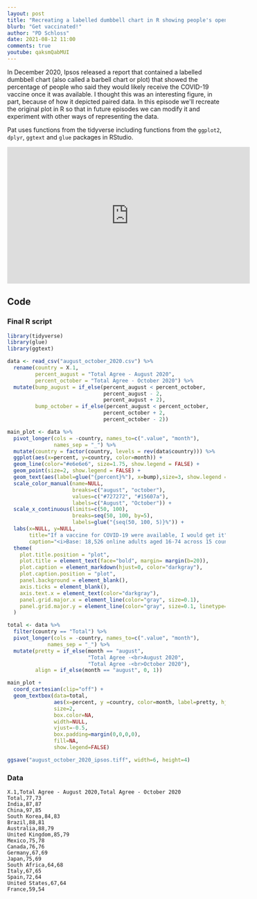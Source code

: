 ```yaml
---
layout: post
title: "Recreating a labelled dumbbell chart in R showing people's openness to the COVID-19 vaccine (CC136)"
blurb: "Get vaccinated!"
author: "PD Schloss"
date: 2021-08-12 11:00
comments: true
youtube: qaksmQabMUI
---
```


In December 2020, Ipsos released a report that contained a labelled dumbbell chart (also called a barbell chart or plot) that showed the percentage of people who said they would likely receive the COVID-19 vaccine once it was available. I thought this was an interesting figure, in part, because of how it depicted paired data. In this episode we'll recreate the original plot in R so that in future episodes we can modify it and experiment with other ways of representing the data.

Pat uses functions from the tidyverse including functions from the `ggplot2`, `dplyr`, `ggtext` and `glue` packages in RStudio.


<iframe style="margin: 0 auto;display:block;" width="560" height="315" src="https://www.youtube.com/embed/{{ page.youtube }}" frameborder="0" allow="accelerometer; autoplay; encrypted-media; gyroscope; picture-in-picture" allowfullscreen></iframe>

## Code

### Final R script

```R
library(tidyverse)
library(glue)
library(ggtext)

data <- read_csv("august_october_2020.csv") %>%
  rename(country = X.1,
         percent_august = "Total Agree - August 2020",
         percent_october = "Total Agree - October 2020") %>%
  mutate(bump_august = if_else(percent_august < percent_october,
                               percent_august - 2,
                               percent_august + 2),
         bump_october = if_else(percent_august < percent_october,
                               percent_october + 2,
                               percent_october - 2))

main_plot <- data %>%
  pivot_longer(cols = -country, names_to=c(".value", "month"),
               names_sep = "_") %>%
  mutate(country = factor(country, levels = rev(data$country))) %>%
  ggplot(aes(x=percent, y=country, color=month)) +
  geom_line(color="#e6e6e6", size=1.75, show.legend = FALSE) +
  geom_point(size=2, show.legend = FALSE) +
  geom_text(aes(label=glue("{percent}%"), x=bump),size=3, show.legend = FALSE) +
  scale_color_manual(name=NULL,
                     breaks=c("august", "october"),
                     values=c("#727272", "#15607a"),
                     labels=c("August", "October")) +
  scale_x_continuous(limits=c(50, 100),
                     breaks=seq(50, 100, by=5),
                     labels=glue("{seq(50, 100, 5)}%")) +
  labs(x=NULL, y=NULL,
       title="If a vaccine for COVID-19 were available, I would get it",
       caption="<i>Base: 18,526 online adults aged 16-74 across 15 countries</i><br>Source: Ipsos")+
  theme(
    plot.title.position = "plot",
    plot.title = element_text(face="bold", margin= margin(b=20)),
    plot.caption = element_markdown(hjust=0, color="darkgray"),
    plot.caption.position = "plot",
    panel.background = element_blank(),
    axis.ticks = element_blank(),
    axis.text.x = element_text(color="darkgray"),
    panel.grid.major.x = element_line(color="gray", size=0.1),
    panel.grid.major.y = element_line(color="gray", size=0.1, linetype="dotted")
  )

total <- data %>%
  filter(country == "Total") %>%
  pivot_longer(cols = -country, names_to=c(".value", "month"),
             names_sep = "_") %>%
  mutate(pretty = if_else(month == "august",
                          "Total Agree -<br>August 2020",
                          "Total Agree -<br>October 2020"),
         align = if_else(month == "august", 0, 1))

main_plot +
  coord_cartesian(clip="off") +
  geom_textbox(data=total,
               aes(x=percent, y =country, color=month, label=pretty, hjust=align),
               size=2,
               box.color=NA,
               width=NULL,
               vjust=-0.5,
               box.padding=margin(0,0,0,0),
               fill=NA,
               show.legend=FALSE)

ggsave("august_october_2020_ipsos.tiff", width=6, height=4)
```

### Data

```
X.1,Total Agree - August 2020,Total Agree - October 2020
Total,77,73
India,87,87
China,97,85
South Korea,84,83
Brazil,88,81
Australia,88,79
United Kingdom,85,79
Mexico,75,78
Canada,76,76
Germany,67,69
Japan,75,69
South Africa,64,68
Italy,67,65
Spain,72,64
United States,67,64
France,59,54
```
